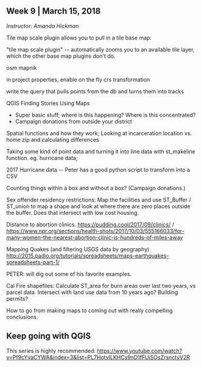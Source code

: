 ## Week 9 | March 15, 2018
*Instructor: Amanda Hickman*

Tile map scale plugin allows you to pull in a tile base map:

"tile map scale plugin" -- automatically zooms you to an available tile layer, which the other base map plugins don't do.

osm mapnik

in project properties, enable on the fly crs transformation

write the query that pulls points from the db and turns them into tracks




QGIS
Finding Stories Using Maps

* Super basic stuff; where is this happening? Where is this concentrated?
* Campaign donations from outside your district

Spatial functions and how they work;
Looking at incarceration location vs. home zip and calculating differences

Taking some kind of point data and turning it into line data with st_makeline function. eg. hurricane data;

2017 Hurricane data -- Peter has a good python script to transform into a CSV

Counting things within a box and without a box? (Campaign donations.)

Sex offender residency restrictions: Map the facilities and use ST_Buffer / ST_union to map a shape and look at where there are zero places outside the buffer. Does that intersect with low cost housing.

Distance to abortion clinics. https://pudding.cool/2017/09/clinics/ / https://www.npr.org/sections/health-shots/2017/10/03/555166033/for-many-women-the-nearest-abortion-clinic-is-hundreds-of-miles-away

Mapping Quakes (and filtering USGS data by geography)
http://2015.padjo.org/tutorials/spreadsheets/maps-earthquakes-spreadsheets-part-1/

PETER: will dig out some of his favorite examples.

Cal Fire shapefiles: Calculate ST_area for burn areas over last two years, vs parcel data. Intersect with land use data from 10 years ago? Building permits?

How to go from making maps to coming out with really compelling conclusions.

## Keep going with QGIS

This series is highly recommended: 
https://www.youtube.com/watch?v=Pf9cYvaCYWA&index=3&list=PL7HotvlLKHCs9nD1fFUjSOsZrsnctyV2R
